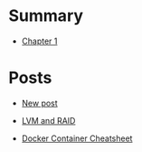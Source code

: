 # Summary

- [Chapter 1](./chapter_1.md)

# Posts

- [New post](./new_post.md)

- [LVM and RAID](./lvm_and_raid.md)

- [Docker Container Cheatsheet](./docker_container-cheatsheet.md)
